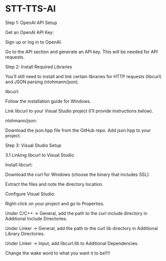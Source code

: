 # STT-TTS-AI
Step 1: OpenAI API Setup

Get an OpenAI API Key:

Sign up or log in to OpenAI.

Go to the API section and generate an API key. This will be needed for API requests.

Step 2: Install Required Libraries

You’ll still need to install and link certain libraries for HTTP requests (libcurl) and JSON parsing (nlohmann/json).

libcurl:

Follow the installation guide for Windows.

Link libcurl to your Visual Studio project (I’ll provide instructions below).

nlohmann/json:

Download the json.hpp file from the GitHub repo.
Add json.hpp to your project.

Step 3: Visual Studio Setup

3.1 Linking libcurl to Visual Studio

Install libcurl:

Download the curl for Windows (choose the binary that includes SSL).

Extract the files and note the directory location.

Configure Visual Studio:

Right-click on your project and go to Properties.

Under C/C++ -> General, add the path to the curl include directory in Additional Include Directories.

Under Linker -> General, add the path to the curl lib directory in Additional Library Directories.

Under Linker -> Input, add libcurl.lib to Additional Dependencies.

Change the wake word to what you want it to be!!!!
